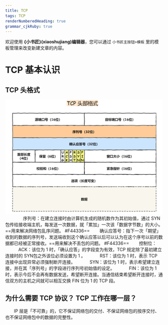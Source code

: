 ```yaml
---
title: TCP
tags: TCP
renderNumberedHeading: true
grammar_cjkRuby: true
---
```



欢迎使用 **{小书匠}(xiaoshujiang)编辑器**，您可以通过 `小书匠主按钮>模板` 里的模板管理来改变新建文章的内容。

# TCP 基本认识

## TCP 头格式

![enter description here](./images/TCP头部格式.PNG)
 &nbsp;&ensp;&emsp;
　　序列号：在建立连接时由计算机生成的随机数作为其初始值，通过 SYN 包传给接收端主机，每发送一次数据，就「累加」一次该「数据字节数」的大小。==用来解决网络包乱序问题。 #F44336==
　　确认应答号：指下一次「期望」收到的数据的序列号，发送端收到这个确认应答以后可以认为在这个序号以前的数据都已经被正常接收。==用来解决不丢包的问题。 #F44336==
　　控制位：
　　　ACK：该位为 1 时，「确认应答」的字段变为有效，TCP 规定除了最初建立连接时的 SYN包之外该位必须设置为 1 。
　　　RST：该位为 1 时，表示 TCP 连接中出现异常必须强制断开连接。
　　　SYN：该位为 1 时，表示希望建立连接，并在其「序列号」的字段进行序列号初始值的设定。
　　　FIN：该位为 1 时，表示今后不会再有数据发送，希望断开连接。当通信结束希望断开连接时，通信双方的主机之间就可以相互交换 FIN 位为 1 的 TCP 段。
   

## 为什么需要 TCP 协议？ TCP 工作在哪一层？
　　IP 层是「不可靠」的，它不保证网络包的交付、不保证网络包的按序交付、也不保证网络包中的数据的完整性。
  


